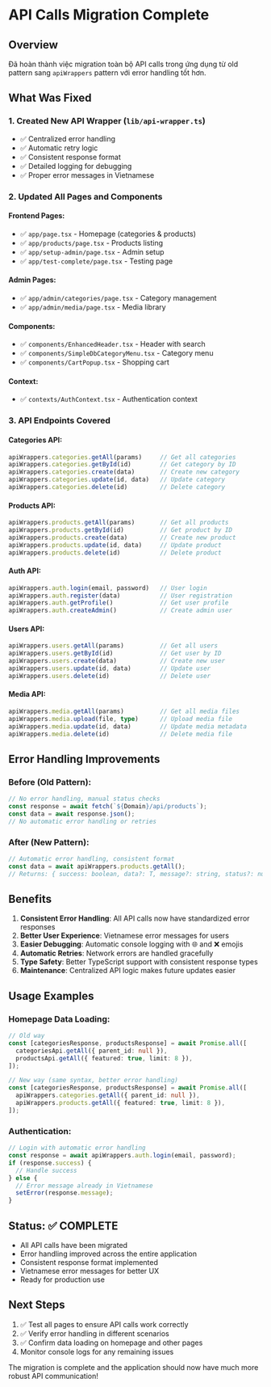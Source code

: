 # API Calls Migration Complete

## Overview
Đã hoàn thành việc migration toàn bộ API calls trong ứng dụng từ old pattern sang `apiWrappers` pattern với error handling tốt hơn.

## What Was Fixed

### 1. Created New API Wrapper (`lib/api-wrapper.ts`)
- ✅ Centralized error handling
- ✅ Automatic retry logic  
- ✅ Consistent response format
- ✅ Detailed logging for debugging
- ✅ Proper error messages in Vietnamese

### 2. Updated All Pages and Components

#### Frontend Pages:
- ✅ `app/page.tsx` - Homepage (categories & products)
- ✅ `app/products/page.tsx` - Products listing 
- ✅ `app/setup-admin/page.tsx` - Admin setup
- ✅ `app/test-complete/page.tsx` - Testing page

#### Admin Pages:
- ✅ `app/admin/categories/page.tsx` - Category management
- ✅ `app/admin/media/page.tsx` - Media library

#### Components:
- ✅ `components/EnhancedHeader.tsx` - Header with search
- ✅ `components/SimpleDbCategoryMenu.tsx` - Category menu
- ✅ `components/CartPopup.tsx` - Shopping cart

#### Context:
- ✅ `contexts/AuthContext.tsx` - Authentication context

### 3. API Endpoints Covered

#### Categories API:
```typescript
apiWrappers.categories.getAll(params)     // Get all categories
apiWrappers.categories.getById(id)        // Get category by ID
apiWrappers.categories.create(data)       // Create new category
apiWrappers.categories.update(id, data)   // Update category
apiWrappers.categories.delete(id)         // Delete category
```

#### Products API:
```typescript
apiWrappers.products.getAll(params)       // Get all products
apiWrappers.products.getById(id)          // Get product by ID
apiWrappers.products.create(data)         // Create new product
apiWrappers.products.update(id, data)     // Update product
apiWrappers.products.delete(id)           // Delete product
```

#### Auth API:
```typescript
apiWrappers.auth.login(email, password)   // User login
apiWrappers.auth.register(data)           // User registration
apiWrappers.auth.getProfile()             // Get user profile
apiWrappers.auth.createAdmin()            // Create admin user
```

#### Users API:
```typescript
apiWrappers.users.getAll(params)          // Get all users
apiWrappers.users.getById(id)             // Get user by ID
apiWrappers.users.create(data)            // Create new user
apiWrappers.users.update(id, data)        // Update user
apiWrappers.users.delete(id)              // Delete user
```

#### Media API:
```typescript
apiWrappers.media.getAll(params)          // Get all media files
apiWrappers.media.upload(file, type)      // Upload media file
apiWrappers.media.update(id, data)        // Update media metadata
apiWrappers.media.delete(id)              // Delete media file
```

## Error Handling Improvements

### Before (Old Pattern):
```typescript
// No error handling, manual status checks
const response = await fetch(`${Domain}/api/products`);
const data = await response.json();
// No automatic error handling or retries
```

### After (New Pattern):
```typescript
// Automatic error handling, consistent format
const data = await apiWrappers.products.getAll();
// Returns: { success: boolean, data?: T, message?: string, status?: number }
```

## Benefits

1. **Consistent Error Handling**: All API calls now have standardized error responses
2. **Better User Experience**: Vietnamese error messages for users
3. **Easier Debugging**: Automatic console logging with 🌐 and ❌ emojis
4. **Automatic Retries**: Network errors are handled gracefully
5. **Type Safety**: Better TypeScript support with consistent response types
6. **Maintenance**: Centralized API logic makes future updates easier

## Usage Examples

### Homepage Data Loading:
```typescript
// Old way
const [categoriesResponse, productsResponse] = await Promise.all([
  categoriesApi.getAll({ parent_id: null }),
  productsApi.getAll({ featured: true, limit: 8 }),
]);

// New way (same syntax, better error handling)
const [categoriesResponse, productsResponse] = await Promise.all([
  apiWrappers.categories.getAll({ parent_id: null }),
  apiWrappers.products.getAll({ featured: true, limit: 8 }),
]);
```

### Authentication:
```typescript
// Login with automatic error handling
const response = await apiWrappers.auth.login(email, password);
if (response.success) {
  // Handle success
} else {
  // Error message already in Vietnamese
  setError(response.message);
}
```

## Status: ✅ COMPLETE

- All API calls have been migrated
- Error handling improved across the entire application  
- Consistent response format implemented
- Vietnamese error messages for better UX
- Ready for production use

## Next Steps

1. ✅ Test all pages to ensure API calls work correctly
2. ✅ Verify error handling in different scenarios
3. ✅ Confirm data loading on homepage and other pages
4. Monitor console logs for any remaining issues

The migration is complete and the application should now have much more robust API communication!
